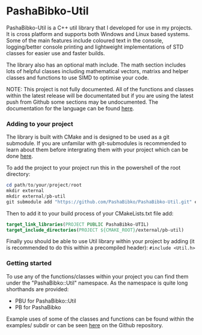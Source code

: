 # PashaBibko-Util

PashaBibko-Util is a C++ util library that I developed for use in my projects.
It is cross platform and supports both Windows and Linux based systems.
Some of the main features include coloured text in the console, logging/better console printing
and lightweight implementations of STD classes for easier use and faster builds.

The library also has an optional math include. The math section includes lots of helpful
classes including mathematical vectors, matrixs and helper classes and functions to use SIMD
to optimise your code.

NOTE: This project is not fully documented. All of the functions and classes within the latest release
will be documentated but if you are using the latest push from Github some sections may be undocumented.
The documentation for the language can be found [here](https://pashabibko.github.io/PashaBibko-Util/).

### Adding to your project

The library is built with CMake and is designed to be used as a git submodule.
If you are unfamilar with git-submodules is recommended to learn about them
before intergrating them with your project which can be done [here](https://github.blog/open-source/git/working-with-submodules/). 

To add the project to your project run this in the powershell of the root directory:
```powershell
cd path/to/your/project/root
mkdir external
mkdir external/pb-util
git submodule add "https://github.com/PashaBibko/PashaBibko-Util.git" external/pb-util
```

Then to add it to your build process of your CMakeLists.txt file add:
```CMake
target_link_libraries(PROJECT PUBLIC PashaBibko-UTIL)
target_include_directories(PROJECT ${CMAKE_ROOT}/external/pb-util)
```

Finally you should be able to use Util library within your project by adding
(it is recommended to do this within a precompiled header): `#include <Util.h>`

### Getting started

To use any of the functions/classes within your project you can find them under the
"PashaBibko::Util" namespace. As the namespace is quite long shorthands are provided:
- PBU for PashaBibko::Util
- PB for PashaBibko

Example uses of some of the classes and functions can be found within the examples/ subdir
or can be seen [here](https://github.com/PashaBibko/PashaBibko-Util/blob/main/example/ExampleUse.cpp)
on the Github repository.
